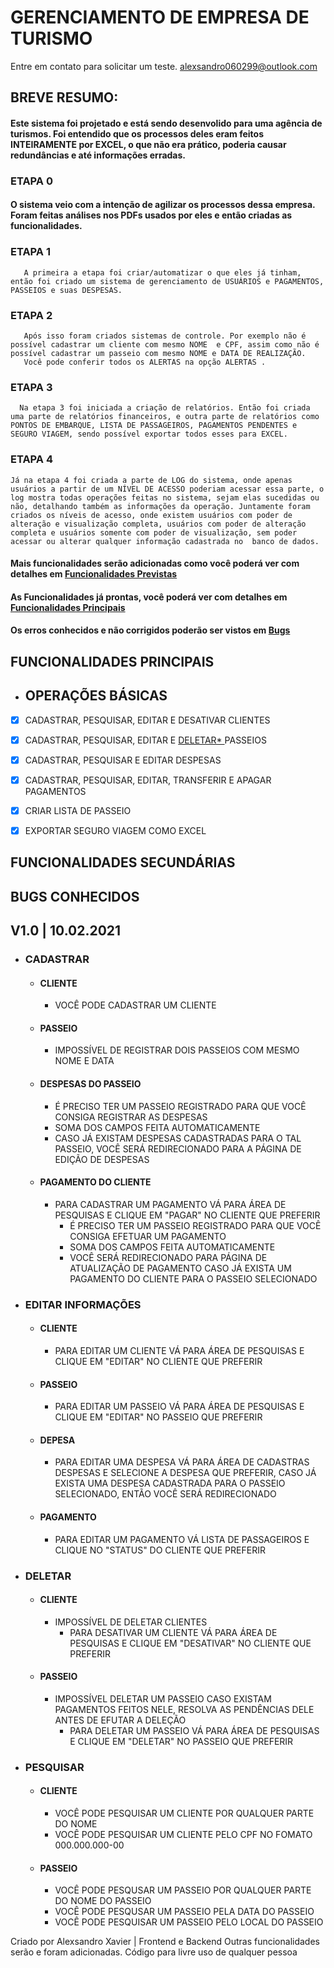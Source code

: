# GERENCIAMENTO DE EMPRESA DE TURISMO
Entre em contato para solicitar um teste.
alexsandro060299@outlook.com


## BREVE RESUMO:
  #### Este sistema foi projetado e está sendo desenvolido para uma agência de turismos. Foi entendido que os processos deles eram feitos INTEIRAMENTE por EXCEL, o que não era prático, poderia causar redundâncias e até informações erradas.
  ### ETAPA 0
  #### O sistema veio com a intenção de agilizar os processos dessa empresa. Foram feitas análises nos PDFs usados por eles e então criadas as funcionalidades.
  ### ETAPA 1
       A primeira a etapa foi criar/automatizar o que eles já tinham, então foi criado um sistema de gerenciamento de USUÁRIOS e PAGAMENTOS, PASSEIOS e suas DESPESAS.
  ###  ETAPA 2
       Após isso foram criados sistemas de controle. Por exemplo não é possível cadastrar um cliente com mesmo NOME  e CPF, assim como não é possível cadastrar um passeio com mesmo NOME e DATA DE REALIZAÇÃO. 
       Você pode conferir todos os ALERTAS na opção ALERTAS . 
  ### ETAPA 3
      Na etapa 3 foi iniciada a criação de relatórios. Então foi criada uma parte de relatórios financeiros, e outra parte de relatórios como  PONTOS DE EMBARQUE, LISTA DE PASSAGEIROS, PAGAMENTOS PENDENTES e SEGURO VIAGEM, sendo possível exportar todos esses para EXCEL.
  ### ETAPA 4
    Já na etapa 4 foi criada a parte de LOG do sistema, onde apenas usuários a partir de um NÍVEL DE ACESSO poderiam acessar essa parte, o log mostra todas operações feitas no sistema, sejam elas sucedidas ou não, detalhando também as informações da operação. Juntamente foram criados os níveis de acesso, onde existem usuários com poder de alteração e visualização completa, usuários com poder de alteração completa e usuários somente com poder de visualização, sem poder acessar ou alterar qualquer informação cadastrada no  banco de dados.
  
  #### Mais funcionalidades serão adicionadas como você poderá ver com detalhes em <a href="funcionalidadesPrevistas"> Funcionalidades Previstas <a>
  #### As Funcionalidades já prontas, você poderá ver com detalhes em <a href="funcionalidadesPrincipais"> Funcionalidades Principais </a>
  #### Os erros conhecidos e não corrigidos poderão ser vistos em <a href="bugs"> Bugs </a>









## FUNCIONALIDADES PRINCIPAIS
  * ## OPERAÇÕES BÁSICAS 
- [X] CADASTRAR, PESQUISAR, EDITAR E DESATIVAR CLIENTES 
- [X] CADASTRAR, PESQUISAR, EDITAR E <a href="#TIP1"> DELETAR* </a> PASSEIOS  
- [X] CADASTRAR, PESQUISAR E EDITAR DESPESAS 
- [X] CADASTRAR, PESQUISAR, EDITAR, TRANSFERIR E APAGAR PAGAMENTOS <p> 
- [X] CRIAR LISTA DE PASSEIO 
- [X] EXPORTAR SEGURO VIAGEM COMO EXCEL 


## FUNCIONALIDADES SECUNDÁRIAS

## BUGS CONHECIDOS <p id="TIP1" > </p>
 
##  V1.0 | 10.02.2021 <p id="010"> </p>
 * ### CADASTRAR
   * #### CLIENTE
     * VOCÊ PODE CADASTRAR UM CLIENTE
   * #### PASSEIO
     * IMPOSSÍVEL DE REGISTRAR DOIS PASSEIOS COM MESMO NOME E DATA
   * #### DESPESAS DO PASSEIO
     * É PRECISO TER UM PASSEIO REGISTRADO PARA QUE VOCÊ CONSIGA REGISTRAR AS DESPESAS
     * SOMA DOS CAMPOS FEITA AUTOMATICAMENTE
     * CASO JÁ EXISTAM DESPESAS CADASTRADAS PARA O TAL PASSEIO, VOCÊ SERÁ REDIRECIONADO PARA A PÁGINA DE EDIÇÃO DE DESPESAS
   * #### PAGAMENTO DO CLIENTE
     * PARA CADASTRAR UM PAGAMENTO VÁ PARA ÁREA DE PESQUISAS E CLIQUE EM "PAGAR" NO CLIENTE QUE PREFERIR
       * É PRECISO TER UM PASSEIO REGISTRADO PARA QUE VOCÊ CONSIGA EFETUAR UM PAGAMENTO
       * SOMA DOS CAMPOS FEITA AUTOMATICAMENTE
       * VOCÊ SERÁ REDIRECIONADO PARA PÁGINA DE ATUALIZAÇÃO DE PAGAMENTO CASO JÁ EXISTA UM PAGAMENTO DO CLIENTE PARA O PASSEIO SELECIONADO

 * ### EDITAR INFORMAÇÕES
   * #### CLIENTE
     * PARA EDITAR UM CLIENTE VÁ PARA ÁREA DE PESQUISAS E CLIQUE EM "EDITAR" NO CLIENTE QUE PREFERIR
   * #### PASSEIO
     * PARA EDITAR UM PASSEIO VÁ PARA ÁREA DE PESQUISAS E CLIQUE EM "EDITAR" NO PASSEIO QUE PREFERIR
   * #### DEPESA
     * PARA EDITAR UMA DESPESA VÁ PARA ÁREA DE CADASTRAS DESPESAS E SELECIONE A DESPESA QUE PREFERIR, CASO JÁ EXISTA UMA DESPESA CADASTRADA PARA O PASSEIO SELECIONADO, ENTÃO VOCÊ SERÁ REDIRECIONADO  
   * #### PAGAMENTO
     * PARA EDITAR UM PAGAMENTO VÁ LISTA DE PASSAGEIROS E CLIQUE NO "STATUS" DO CLIENTE QUE PREFERIR 
     
 * ### DELETAR
   * #### CLIENTE
     * IMPOSSÍVEL DE DELETAR CLIENTES
       * PARA DESATIVAR UM CLIENTE VÁ PARA ÁREA DE PESQUISAS E CLIQUE EM "DESATIVAR" NO CLIENTE QUE PREFERIR
   * #### PASSEIO
     * IMPOSSÍVEL DELETAR UM PASSEIO CASO EXISTAM PAGAMENTOS FEITOS NELE, RESOLVA AS PENDÊNCIAS DELE ANTES DE EFUTAR A DELEÇÃO
       * PARA DELETAR UM PASSEIO VÁ PARA ÁREA DE PESQUISAS E CLIQUE EM "DELETAR" NO PASSEIO QUE PREFERIR
 * ### PESQUISAR
   * #### CLIENTE
     * VOCÊ PODE PESQUISAR UM CLIENTE POR QUALQUER PARTE DO NOME 
     * VOCÊ PODE PESQUISAR UM CLIENTE PELO CPF NO FOMATO 000.000.000-00
   * #### PASSEIO
     * VOCÊ PODE PESQUSAR UM PASSEIO POR QUALQUER PARTE DO NOME DO PASSEIO
     * VOCÊ PODE PESQUSAR UM PASSEIO PELA DATA DO PASSEIO
     * VOCÊ PODE PESQUISAR UM PASSEIO PELO LOCAL DO PASSEIO
    
Criado por Alexsandro Xavier | Frontend e Backend
Outras funcionalidades serão e foram adicionadas.
Código para livre uso de qualquer pessoa
